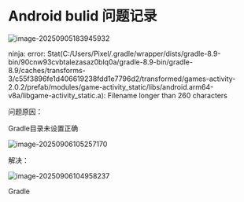 # Android bulid 问题记录

![image-20250905183945932](C:\Users\Pixel\AppData\Roaming\Typora\typora-user-images\image-20250905183945932.png)



ninja: error: Stat(C:/Users/Pixel/.gradle/wrapper/dists/gradle-8.9-bin/90cnw93cvbtalezasaz0blq0a/gradle-8.9-bin/gradle-8.9/caches/transforms-3/c55f3896fe1d406619238fdd1e7796d2/transformed/games-activity-2.0.2/prefab/modules/game-activity_static/libs/android.arm64-v8a/libgame-activity_static.a): Filename longer than 260 characters

问题原因：

Gradle目录未设置正确

![image-20250906105257170](C:\Users\Pixel\AppData\Roaming\Typora\typora-user-images\image-20250906105257170.png)

解决：

![image-20250906104958237](C:\Users\Pixel\AppData\Roaming\Typora\typora-user-images\image-20250906104958237.png)

Gradle